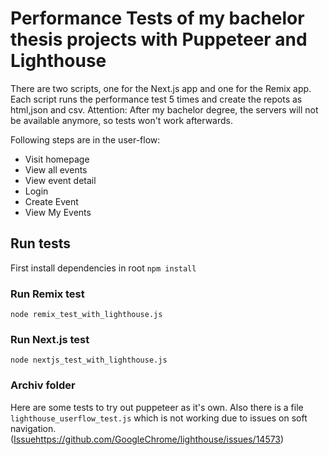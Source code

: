# Performance Tests of my bachelor thesis projects with Puppeteer and Lighthouse

There are two scripts, one for the Next.js app and one for the Remix app. Each script runs the performance test 5 times and create the repots as html,json and csv.
Attention: After my bachelor degree, the servers will not be available anymore, so tests won't work afterwards.

Following steps are in the user-flow:

- Visit homepage
- View all events
- View event detail
- Login
- Create Event
- View My Events

## Run tests

First install dependencies in root
`npm install`

### Run Remix test

`node remix_test_with_lighthouse.js`

### Run Next.js test

`node nextjs_test_with_lighthouse.js`

### Archiv folder

Here are some tests to try out puppeteer as it's own. Also there is a file `lighthouse_userflow_test.js` which is not working due to issues on soft navigation. ([Issue](https://link-url-here.org)https://github.com/GoogleChrome/lighthouse/issues/14573)

